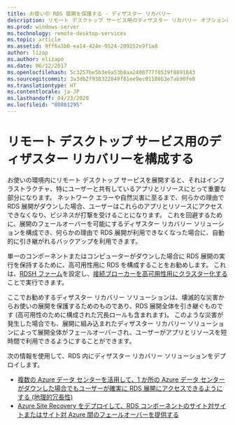 ```yaml
---
title: お使いの RDS 展開を保護する - ディザスター リカバリー
description: リモート デスクトップ サービス用のディザスター リカバリー オプションについて説明します
ms.prod: windows-server
ms.technology: remote-desktop-services
ms.topic: article
ms.assetid: 9ff6a3b0-ea14-424e-9524-209252e9f1a8
author: lizap
ms.author: elizapo
ms.date: 06/12/2017
ms.openlocfilehash: 5c3257be5b3e9a53b8aa2400777f0519f8891843
ms.sourcegitcommit: 3a3d62f938322849f81ee9ec01186b3e7ab90fe0
ms.translationtype: HT
ms.contentlocale: ja-JP
ms.lasthandoff: 04/23/2020
ms.locfileid: "80861295"
---
```

# <a name="configure-disaster-recovery-for-remote-desktop-services"></a>リモート デスクトップ サービス用のディザスター リカバリーを構成する

お使いの環境内にリモート デスクトップ サービスを展開すると、それはインフラストラクチャ、特にユーザーと共有しているアプリとリソースにとって重要な部分になります。 ネットワーク エラーや自然災害に至るまで、何らかの理由で RDS 展開がダウンした場合、ユーザーはこれらのアプリとリソースにアクセスできなくなり、ビジネスが打撃を受けることになります。 これを回避するために、展開のフェールオーバーを可能にするディザスター リカバリー ソリューションを構成でき、何らかの理由で RDS 展開が利用できなくなった場合に、自動的に引き継がれるバックアップを利用できます。

単一のコンポーネントまたはコンピューターがダウンした場合に RDS 展開の実行を保持するために、高可用性用に RDS を構成することをお勧めします。 これは、[RDSH ファーム](rds-scale-rdsh-farm.md)を設定し、[接続ブローカーを高可用性用にクラスター化する](rds-connection-broker-cluster.md)ことで実行できます。 

ここでお勧めするディザスター リカバリー ソリューションは、壊滅的な災害からお使いの展開を保護するためのものであり、RDS 展開全体を引き継ぐものです (高可用性のために構成された冗長ロールも含まれます)。 このような災害が発生した場合でも、展開に組み込まれたディザスター リカバリー ソリューションによって展開全体がフェールオーバーされ、ユーザーがアプリとリソースを短時間で利用できるようにすることができます。

次の情報を使用して、RDS 内にディザスター リカバリー ソリューションをデプロイします。

- [複数の Azure データ センターを活用して、1 か所の Azure データ センターがダウンした場合でもユーザーが確実に RDS 展開にアクセスできるようにする (地理的冗長性)](rds-multi-datacenter-deployment.md)
- [Azure Site Recovery をデプロイして、RDS コンポーネントのサイト対サイトまたはサイト対 Azure 間のフェールオーバーを提供する](rds-disaster-recovery-with-azure.md)


